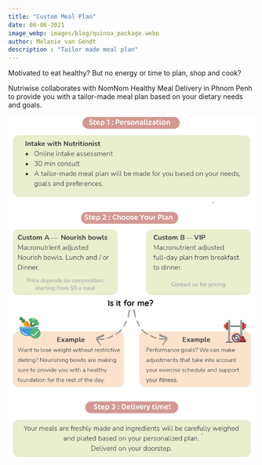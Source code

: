 ```yaml
---
title: "Custom Meal Plan"
date: 08-06-2021
image_webp: images/blog/quinoa_package.webp
author: Melanie van Gendt
description : "Tailor made meal plan"
---
```


Motivated to eat healthy? But no energy or time to plan, shop and cook? 

Nutriwise collaborates with NomNom Healthy Meal Delivery in Phnom Penh to provide you with a tailor-made meal plan based on your dietary needs and goals.

<img src="/exampleSite/static/images/blog/custom-plan-info.png">

